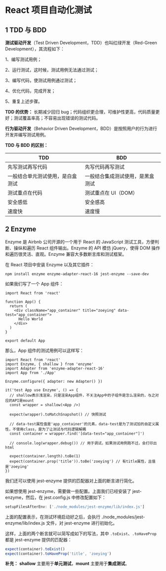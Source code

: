 # React 项目自动化测试

## 1 TDD 与 BDD

**测试驱动开发**（Test Driven Development，TDD）也叫红绿开发（Red-Green Development），其流程如下：

1、编写测试用例；

2、运行测试，这时候，测试用例无法通过测试；

3、编写代码，使测试用例通过测试；

4、优化代码，完成开发；

5、重复上述步骤。

**TDD 的优势：** 长期减少回归 bug；代码组织更合理，可维护性更高，代码质量更好；测试覆盖率高；不容易出现错误的测试代码。

**行为驱动开发**（Behavior Driven Development，BDD）是按照用户的行为进行开发并编写测试用例。

**TDD 与 BDD 的区别：**

| TDD                              | BDD                              |
| -------------------------------- | -------------------------------- |
| 先写测试再写代码                 | 先写代码再写测试                 |
| 一般结合单元测试使用，是白盒测试 | 一般结合集成测试使用，是黑盒测试 |
| 测试重点在代码                   | 测试重点在 UI（DOM）             |
| 安全感低                         | 安全感高                         |
| 速度快                           | 速度慢                           |

## 2 Enzyme

Enzyme 是 Airbnb 公司开源的一个用于 React 的 JavaScript 测试工具，方便判断、操纵和遍历 React 组件输出。Enzyme 的 API 模仿 jQuery，使得 DOM 操作和遍历很灵活、直观。Enzyme 兼容大多数断言库和测试框架。

在 React 项目中安装 Enzyme 以及其它插件：

```shell
npm install enzyme enzyme-adapter-react-16 jest-enzyme --save-dev 
```

如果我们写了一个 App 组件：

```react
import React from 'react'

function App() {
  return (
    <div className="app_container" title="zoeying" data-test="app_container">
      Hello World
    </div>
  )
}

export default App
```

那么，App 组件的测试用例可以这样写：

```react
import React from 'react'
import Enzyme, { shallow } from 'enzyme'
import Adapter from 'enzyme-adapter-react-16'
import App from './App'

Enzyme.configure({ adapter: new Adapter() })

it('test App use Enzyme', () => {
  // shallow表示浅渲染，只是渲染App组件，不关注App中的子组件是怎么渲染的，与之对应的API是mount
  const wrapper = shallow(<App />)

  expect(wrapper).toMatchSnapshot() // 快照测试

  // data-test属性值是'app_container'的元素，data-test是为了测试加的自定义属性，不使用class，是为了让测试与代码逻辑解耦
  const container = wrapper.find('[data-test="app_container"]')

  // console.log(wrapper.debug()) // 用于调试，如果测试用例跑不过，会打印出html

  expect(container.length).toBe(1)
  expect(container.prop('title')).toBe('zoeying') // 有title属性，且值是'zoeying'
})
```

我们还可以使用 jest-enzyme 提供的匹配器对上面的断言进行简化。

如果想使用 jest-enzyme，需要做一些配置。上面我们已经安装了 jest-enzyme，然后，在 jest.config.js 中修改配置如下：

```js
setupFilesAfterEnv: ['./node_modules/jest-enzyme/lib/index.js']
```

上面的配置表示，在测试环境启动好之后，会执行 ./node_modules/jest-enzyme/lib/index.js 文件，对 jest-enzyme 进行初始化。

这样，上面的两个断言就可以简写成如下的写法，其中 `.toExist`、`.toHaveProp` 都是 jest-enzyme 提供的匹配器：

```javascript
expect(container).toExist()
expect(container).toHaveProp('title', 'zoeying')
```

**补充：** **shallow** 主要用于**单元测试**，**mount** 主要用于**集成测试**。






















